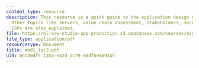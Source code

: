 ```yaml
---
content_type: resource
description: This resource is a quick guide to the application design on the internet.
  Other topics like servers, value chain assessment, stakeholders, security architecture,
  ISPs are also explained.
file: https://ol-ocw-studio-app-production.s3.amazonaws.com/courses/esd-68j-communications-and-information-policy-spring-2006/0ec49df5135ae42dac7960df6e4693a5_mod1_lec2.pdf
file_type: application/pdf
resourcetype: Document
title: mod1_lec2.pdf
uid: 0ec49df5-135a-e42d-ac79-60df6e4693a5
---
```

